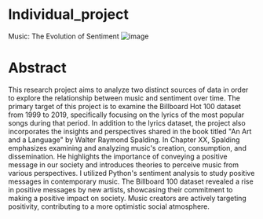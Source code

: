 # Individual_project
Music: The Evolution of Sentiment
![image](https://github.com/alexsugarcane/Individual_project/assets/134333973/c72027f4-3bbd-4f14-84cf-9e2b777ba2ed)
# Abstract
This research project aims to analyze two distinct sources of data in order to explore the relationship between music and sentiment over time. The primary target of this project is to examine the Billboard Hot 100 dataset from 1999 to 2019, specifically focusing on the lyrics of the most popular songs during that period. In addition to the lyrics dataset, the project also incorporates the insights and perspectives shared in the book titled "An Art and a Language" by Walter Raymond Spalding.
In Chapter XX, Spalding emphasizes examining and analyzing music's creation, consumption, and dissemination. He highlights the importance of conveying a positive message in our society and introduces theories to perceive music from various perspectives. I utilized Python's sentiment analysis to study positive messages in contemporary music. The Billboard 100 dataset revealed a rise in positive messages by new artists, showcasing their commitment to making a positive impact on society. Music creators are actively targeting positivity, contributing to a more optimistic social atmosphere.
